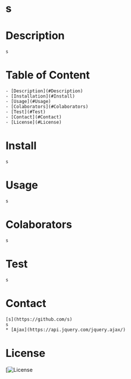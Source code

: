 
  # s

  # Description
    s

  # Table of Content

    - [Description](#Description)
    - [Installation](#Install)
    - [Usage](#Usage)
    - [Colaborators](#Colaborators)
    - [Test](#Test)
    - [Contact](#Contact)
    - [License](#License)  
  
  # Install
    s
  
  # Usage
    s
  
  # Colaborators
    s
  
  # Test
    s

  # Contact
    [s](https://github.com/s)
    s
    * [Ajax](https://api.jquery.com/jquery.ajax/)
   
  # License
  [![License](https://img.shields.io/badge/license-Academic-brightgreen) 
